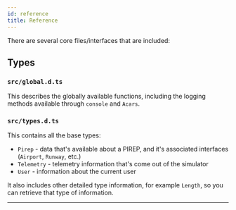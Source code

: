 ```yaml
---
id: reference
title: Reference
---
```


There are several core files/interfaces that are included:

## Types

### `src/global.d.ts`

This describes the globally available functions, including the logging methods
available through `console` and `Acars`.

### `src/types.d.ts`

This contains all the base types:

- `Pirep` - data that's available about a PIREP, and it's associated interfaces
  (`Airport`, `Runway`, etc.)
- `Telemetry` - telemetry information that's come out of the simulator
- `User` - information about the current user

It also includes other detailed type information, for example `Length`, so you
can retrieve that type of information.

---
